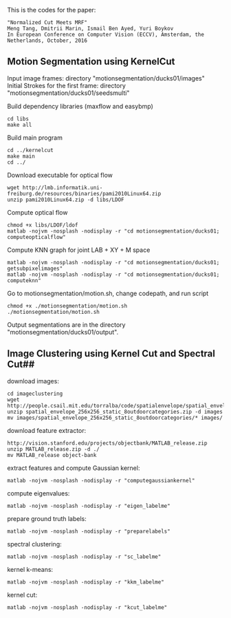 This is the codes for the paper:

	"Normalized Cut Meets MRF"
	Meng Tang, Dmitrii Marin, Ismail Ben Ayed, Yuri Boykov
	In European Conference on Computer Vision (ECCV), Amsterdam, the Netherlands, October, 2016
  
## Motion Segmentation using KernelCut ##
Input image frames: directory "motionsegmentation/ducks01/images"  
Initial Strokes for the first frame: directory "motionsegmentation/ducks01/seedsmulti"  

Build dependency libraries (maxflow and easybmp)  
```{r, engine='bash'}
cd libs
make all
```
Build main program
```{r, engine='bash'}
cd ../kernelcut
make main
cd ../
```
Download executable for optical flow
```{r, engine='bash'}
wget http://lmb.informatik.uni-freiburg.de/resources/binaries/pami2010Linux64.zip
unzip pami2010Linux64.zip -d libs/LDOF
```
Compute optical flow
```{r, engine='bash'}
chmod +x libs/LDOF/ldof
matlab -nojvm -nosplash -nodisplay -r "cd motionsegmentation/ducks01; computeopticalflow"
```
Compute KNN graph for joint LAB + XY + M space
```{r, engine='bash'}
matlab -nojvm -nosplash -nodisplay -r "cd motionsegmentation/ducks01; getsubpixelimages"
matlab -nojvm -nosplash -nodisplay -r "cd motionsegmentation/ducks01; computeknn"
```
Go to motionsegmentation/motion.sh, change codepath, and run script
```{r, engine='bash'}
chmod +x ./motionsegmentation/motion.sh
./motionsegmentation/motion.sh
```
Output segmentations are in the directory "motionsegmentation/ducks01/output".

## Image Clustering using Kernel Cut and Spectral Cut##
download images:  

    cd imageclustering
    wget http://people.csail.mit.edu/torralba/code/spatialenvelope/spatial_envelope_256x256_static_8outdoorcategories.zip
    unzip spatial_envelope_256x256_static_8outdoorcategories.zip -d images
    mv images/spatial_envelope_256x256_static_8outdoorcategories/* images/
    
download feature extractor:  

    http://vision.stanford.edu/projects/objectbank/MATLAB_release.zip
    unzip MATLAB_release.zip -d ./
    mv MATLAB_release object-bank
extract features and compute Gaussian kernel:  

    matlab -nojvm -nosplash -nodisplay -r "computegaussiankernel"
compute eigenvalues:  

    matlab -nojvm -nosplash -nodisplay -r "eigen_labelme"
prepare ground truth labels:  

    matlab -nojvm -nosplash -nodisplay -r "preparelabels"
spectral clustering:  

    matlab -nojvm -nosplash -nodisplay -r "sc_labelme"
kernel k-means:  

    matlab -nojvm -nosplash -nodisplay -r "kkm_labelme"
kernel cut:  

    matlab -nojvm -nosplash -nodisplay -r "kcut_labelme"

